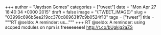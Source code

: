
+++
author = "Jaydson Gomes"
categories = ["tweet"]
date = "Mon Apr 27 18:40:34 +0000 2015"
draft = false
image = "{TWEET_IMAGE}"
slug = "03999c696b5ee219cc370c869631f7c9b0524f10"
tags = ["tweet"]
title = """RT @seldo: A reminder: us..."""
+++
RT @seldo: A reminder: using scoped modules on npm is freeeeeeee! http://t.co/bUgkjq2aZS
